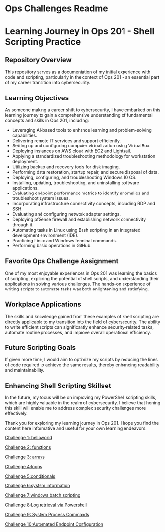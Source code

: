 # Ops Challenges Readme

# Learning Journey in Ops 201 - Shell Scripting Practice

## Repository Overview
This repository serves as a documentation of my initial experience with code and scripting, particularly in the context of Ops 201 - an essential part of my career transition into cybersecurity.

## Learning Objectives
As someone making a career shift to cybersecurity, I have embarked on this learning journey to gain a comprehensive understanding of fundamental concepts and skills in Ops 201, including:

- Leveraging AI-based tools to enhance learning and problem-solving capabilities.
- Delivering remote IT services and support efficiently.
- Setting up and configuring computer virtualization using VirtualBox.
- Deploying instances on AWS cloud with EC2 and Lightsail.
- Applying a standardized troubleshooting methodology for workstation deployment.
- Utilizing backup and recovery tools for disk imaging.
- Performing data restoration, startup repair, and secure disposal of data.
- Deploying, configuring, and troubleshooting Windows 10 OS.
- Installing, updating, troubleshooting, and uninstalling software applications.
- Evaluating endpoint performance metrics to identify anomalies and troubleshoot system issues.
- Incorporating infrastructure connectivity concepts, including RDP and SSH.
- Evaluating and configuring network adapter settings.
- Deploying pfSense firewall and establishing network connectivity through it.
- Automating tasks in Linux using Bash scripting in an integrated development environment (IDE).
- Practicing Linux and Windows terminal commands.
- Performing basic operations in GitHub.

## Favorite Ops Challenge Assignment
One of my most enjoyable experiences in Ops 201 was learning the basics of scripting, exploring the potential of shell scripts, and understanding their applications in solving various challenges. The hands-on experience of writing scripts to automate tasks was both enlightening and satisfying.

## Workplace Applications
The skills and knowledge gained from these examples of shell scripting are directly applicable to my transition into the field of cybersecurity. The ability to write efficient scripts can significantly enhance security-related tasks, automate routine processes, and improve overall operational efficiency.

## Future Scripting Goals
If given more time, I would aim to optimize my scripts by reducing the lines of code required to achieve the same results, thereby enhancing readability and maintainability.

## Enhancing Shell Scripting Skillset
In the future, my focus will be on improving my PowerShell scripting skills, which are highly valuable in the realm of cybersecurity. I believe that honing this skill will enable me to address complex security challenges more effectively.

Thank you for exploring my learning journey in Ops 201. I hope you find the content here informative and useful for your own learning endeavors.


[Challenge 1: helloworld](https://github.com/nbruso/ops201_challenges/blob/main/helloworld.sh)

[Challenge 2: functions](https://github.com/nbruso/ops201_challenges/blob/main/function.sh)

[Challenge 3: arrays](https://github.com/nbruso/ops201_challenges/blob/main/arrays.sh)

[Challenge 4:loops](https://github.com/nbruso/ops201_challenges/blob/main/loops.sh)

[Challenge 5:conditionals](https://github.com/nbruso/ops201_challenges/blob/main/conditionals.sh)

[Challenge 6:system information](https://github.com/nbruso/ops201_challenges/blob/main/systeminfo.sh)

[Challenge 7:windows batch scripting](https://github.com/nbruso/ops201_challenges/blob/main/windows_batch_scripting.md)

[Challenge 8:Log retrieval via Powershell](https://github.com/nbruso/ops201_challenges/blob/main/powershell_scripts.md)

[Challenge 9: System Process Commands](https://github.com/nbruso/ops201_challenges/blob/main/system_process_commands.ps1)

[Challenge 10:Automated Endpoint Configuration](https://docs.google.com/document/d/1V7jKlS5LWOTcFUgV81jjWXxOfHhU46LoDBiRr8hisZQ/edit)
